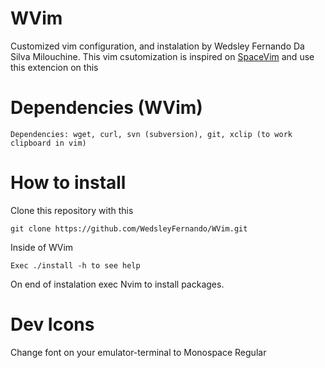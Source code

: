 # WVim

Customized vim configuration, and instalation by Wedsley Fernando Da Silva Milouchine. 
This vim csutomization is inspired on [SpaceVim]( https://spacevim.org ) and use this extencion on this

# Dependencies (WVim) 

    Dependencies: wget, curl, svn (subversion), git, xclip (to work clipboard in vim)

# How to install 

Clone this repository with this

    git clone https://github.com/WedsleyFernando/WVim.git

Inside of WVim

    Exec ./install -h to see help

On end of instalation exec Nvim to install packages.

# Dev Icons

Change font on your emulator-terminal to Monospace Regular
